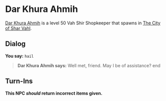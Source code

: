 # Dar Khura Ahmih



[Dar Khura Ahmih](/npc/155245) is a level 50 Vah Shir Shopkeeper that spawns in [The City of Shar Vahl](/zone/155).



## Dialog

**You say:** `hail`



>**Dar Khura Ahmih says:** Well met, friend. May I be of assistance?
end



## Turn-Ins



**This NPC *should* return incorrect items given.**





